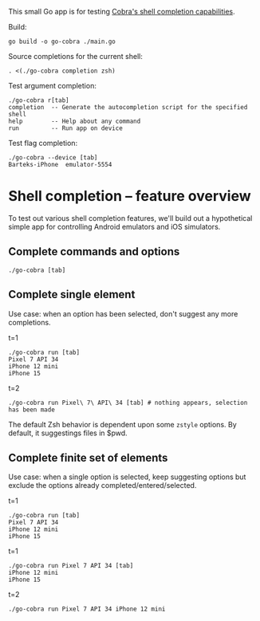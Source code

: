 This small Go app is for testing [Cobra's shell completion capabilities][docs].

Build:

```console
go build -o go-cobra ./main.go
```

Source completions for the current shell:

```console
. <(./go-cobra completion zsh)
```

Test argument completion:

```console
./go-cobra r[tab]
completion  -- Generate the autocompletion script for the specified shell
help        -- Help about any command
run         -- Run app on device
```

Test flag completion:

```console
./go-cobra --device [tab]
Barteks-iPhone  emulator-5554
```

# Shell completion – feature overview

To test out various shell completion features, we'll build out a hypothetical simple app for controlling Android
emulators and iOS simulators.

## Complete commands and options

```console
./go-cobra [tab]
```

## Complete single element

Use case: when an option has been selected, don't suggest any more completions.

t=1

```console
./go-cobra run [tab]
Pixel 7 API 34
iPhone 12 mini
iPhone 15
```

t=2

```console
./go-cobra run Pixel\ 7\ API\ 34 [tab] # nothing appears, selection has been made
```

The default Zsh behavior is dependent upon some `zstyle` options. By default, it suggestings files in $pwd.

## Complete finite set of elements

Use case: when a single option is selected, keep suggesting options but exclude the options already
completed/entered/selected.

t=1

```console
./go-cobra run [tab]
Pixel 7 API 34
iPhone 12 mini
iPhone 15
```

t=1

```console
./go-cobra run Pixel 7 API 34 [tab]
iPhone 12 mini
iPhone 15
```

t=2

```console
./go-cobra run Pixel 7 API 34 iPhone 12 mini
```

[docs]: https://github.com/spf13/cobra/blob/v1.8.0/site/content/completions/_index.md
